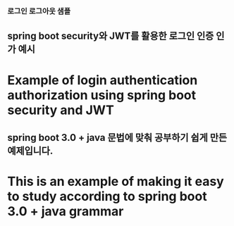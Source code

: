 ### 로그인 로그아웃 샘플

## spring boot security와 JWT를 활용한 로그인 인증 인가 예시
# Example of login authentication authorization using spring boot security and JWT

## spring boot 3.0 + java 문법에 맞춰 공부하기 쉽게 만든 예제입니다. 
# This is an example of making it easy to study according to spring boot 3.0 + java grammar

